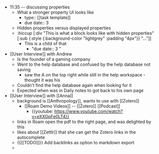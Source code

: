 - 11:35 -- discussing properties
    - What a stronger property UI looks like
        - type:: [[task template]]
        - due date:: 3 
    - Hidden properties versus displayed properties
    - :hiccup [:div "This is what a block looks like with hidden properties" [:sub {:style {:background-color "lightgrey" :padding "4px"}} "..."]]
        - This is a child of that
            - "due date:: 3 "
- [[User Interview]] with Andrew
    - Is the founder of a gaming company
    - Went to the help database and confused by the help database not saving
        - saw the A on the top right while still in the help workspace - thought it was his
    - Couldn't find the help database again when looking for it
    - Expected when was in Daily notes to got back to his own page
- [[User Interview]] with [[Anna]]
    - background is [[Anthropology]], wants to use with [[Zotero]]
        - [[Roam Demo Videos]] -- [[Zotero]] [[Podcast]]
            - {{youtube: https://www.youtube.com/watch?v=eXXGpFe0LT4}}
    - links in Roam open the pdf to the right page, and was delighted by this
    - likes about [[Zettlr]] that she can get the Zotero links in the autocomplete
    - {{[[TODO]]}} Add backlinks as option to markdown export
    - 
